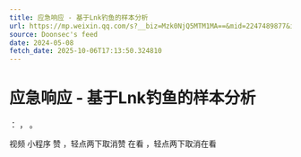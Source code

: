 ```yaml
---
title: 应急响应 - 基于Lnk钓鱼的样本分析
url: https://mp.weixin.qq.com/s?__biz=Mzk0NjQ5MTM1MA==&mid=2247489877&idx=2&sn=eb3ac9c9e6232af16b9edd597d333e7e
source: Doonsec's feed
date: 2024-05-08
fetch_date: 2025-10-06T17:13:50.324810
---
```


# 应急响应 - 基于Lnk钓鱼的样本分析

：
，
。

视频
小程序
赞
，轻点两下取消赞
在看
，轻点两下取消在看